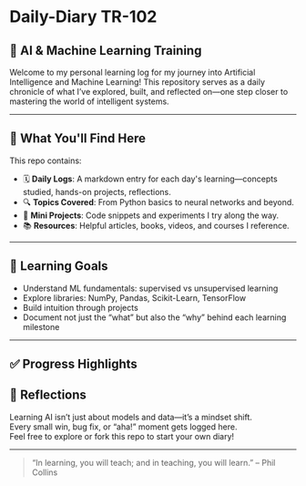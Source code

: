 # Daily-Diary TR-102
## 🧠 AI & Machine Learning Training 
Welcome to my personal learning log for my journey into Artificial Intelligence and Machine Learning! This repository serves as a daily chronicle of what I’ve explored, built, and reflected on—one step closer to mastering the world of intelligent systems.

---

## 📅 What You'll Find Here

This repo contains:

- 🗓️ **Daily Logs**: A markdown entry for each day's learning—concepts studied, hands-on projects, reflections.
- 🔍 **Topics Covered**: From Python basics to neural networks and beyond.
- 🧪 **Mini Projects**: Code snippets and experiments I try along the way.
- 📚 **Resources**: Helpful articles, books, videos, and courses I reference.

---

## 🌱 Learning Goals

- Understand ML fundamentals: supervised vs unsupervised learning
- Explore libraries: NumPy, Pandas, Scikit-Learn, TensorFlow
- Build intuition through projects
- Document not just the “what” but also the “why” behind each learning milestone

---

## ✅ Progress Highlights


## 💭 Reflections

Learning AI isn’t just about models and data—it’s a mindset shift.  
Every small win, bug fix, or “aha!” moment gets logged here.  
Feel free to explore or fork this repo to start your own diary!

---

> “In learning, you will teach; and in teaching, you will learn.” – Phil Collins
